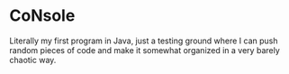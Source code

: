 # CoNsole
Literally my first program in Java, just a testing ground where I can push random pieces of code and make it somewhat organized in a very barely chaotic way.